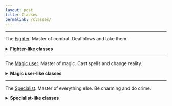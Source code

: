 ```yaml
---
layout: post
title: Classes
permalink: /classes/
---
```


***

The <a href="{{ site.baseurl }}/classes/fighter">Fighter</a>. Master of combat. Deal blows and take them.

<details markdown="1">
<summary><b>Fighter-like classes</b></summary>
*  The <a href="{{ site.baseurl }}/classes/veteran">Veteran</a>. Collect Scars and be grumpy.
*  The <a href="{{ site.baseurl }}/classes/knight-errant">Knight Errant</a>. Challenge fools and suffer none.
*  The <a href="{{ site.baseurl }}/classes/champion">Champion</a>. Chosen by god.
*  The <a href="{{ site.baseurl }}/classes/dwarf">Dwarf</a>. Stout and beardy.
*  The <a href="{{ site.baseurl }}/classes/thug">Thug</a>. Stick those hands up.
*  The <a href="{{ site.baseurl }}/classes/mouser">Mouser</a>. It's not the size that counts.

</details>

***

The <a href="{{ site.baseurl }}/classes/magic-user">Magic user</a>. Master of magic. Cast spells and change reality.

<details markdown="1">
<summary><b>Magic user-like classes</b></summary>
*  The <a href="{{ site.baseurl }}/classes/scion">Scion</a>. Enact god's will.
*  The <a href="{{ site.baseurl }}/classes/bloatmage">Bloatmage</a>. Be fat and be powerful.
*  The <a href="{{ site.baseurl }}/classes/sorcerer">Sorcerer</a>. Be a god or die trying.
*  The <a href="{{ site.baseurl }}/classes/elf">Elf</a>. Tragically better than everyone else.

</details>

***

The <a href="{{ site.baseurl }}/classes/specialist">Specialist</a>. Master of everything else. Be charming and do crime.

<details markdown="1">
<summary><b>Specialist-like classes</b></summary>
*  The <a href="{{ site.baseurl }}/classes/assassin">Assassin</a>. Investigate people and murder them.
*  The <a href="{{ site.baseurl }}/classes/burglar">Burglar</a>. Crash into buildings and take stuff.
*  The <a href="{{ site.baseurl }}/classes/wandering-sage">Wandering Sage</a>. Know things, discover more.
*  The <a href="{{ site.baseurl }}/classes/gnome">Gnome</a>. Be small and mischievous.
*  The <a href="{{ site.baseurl }}/classes/gaggle-of-goblins">Gaggle of Goblins</a>. Green, mean, and severely maladapted.


</details>
